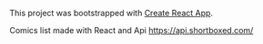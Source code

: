 This project was bootstrapped with [Create React App](https://github.com/facebook/create-react-app).

Comics list made with React and Api https://api.shortboxed.com/


